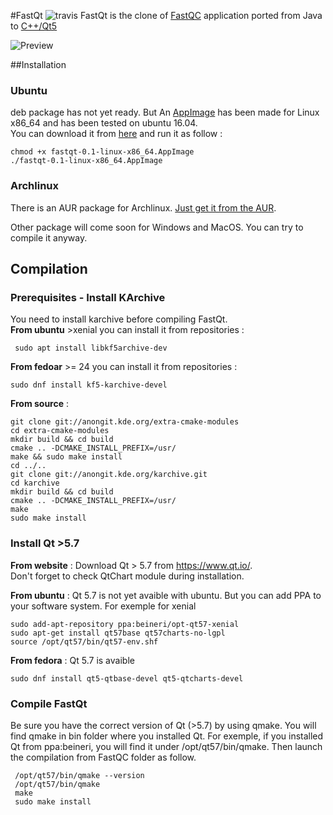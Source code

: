 #FastQt ![travis](https://api.travis-ci.org/labsquare/fastQt.svg?branch=master)
FastQt is the clone of [FastQC](http://www.bioinformatics.babraham.ac.uk/projects/fastqc/) application ported 
from Java to [C++/Qt5](https://www.qt.io/) 

![Preview](https://raw.githubusercontent.com/labsquare/fastQt/master/screenshot.gif)

##Installation 
### Ubuntu
deb package has not yet ready. But An [AppImage](http://appimage.org/) has been made for Linux x86_64 and has been tested on ubuntu 16.04.  
You can download it from [here](https://github.com/labsquare/fastQt/releases/download/0.1/fastqt-0.1-linux-x86_64.AppImage) and run it as follow : 

    chmod +x fastqt-0.1-linux-x86_64.AppImage
    ./fastqt-0.1-linux-x86_64.AppImage
    
### Archlinux
There is an AUR package for Archlinux. [Just get it from the AUR](https://aur.archlinux.org/packages/fastqt/).
    
    
Other package will come soon for Windows and MacOS. You can try to compile it anyway.
    
## Compilation 
### Prerequisites - Install KArchive
You need to install karchive before compiling FastQt.    
**From ubuntu** >xenial you can install it from repositories : 
 
     sudo apt install libkf5archive-dev

**From fedoar** >= 24 you can install it from repositories :

    sudo dnf install kf5-karchive-devel

**From source** : 

    git clone git://anongit.kde.org/extra-cmake-modules
    cd extra-cmake-modules
    mkdir build && cd build    
    cmake .. -DCMAKE_INSTALL_PREFIX=/usr/
    make && sudo make install
    cd ../..
    git clone git://anongit.kde.org/karchive.git
    cd karchive
    mkdir build && cd build 
    cmake .. -DCMAKE_INSTALL_PREFIX=/usr/
    make 
    sudo make install

### Install Qt >5.7

**From website** : Download Qt > 5.7 from https://www.qt.io/.   
Don't forget to check QtChart module during installation. 

**From ubuntu** : Qt 5.7 is not yet avaible with ubuntu. But you can add PPA to your software system. 
For exemple for xenial 

    sudo add-apt-repository ppa:beineri/opt-qt57-xenial
    sudo apt-get install qt57base qt57charts-no-lgpl
    source /opt/qt57/bin/qt57-env.shf

**From fedora** : Qt 5.7 is avaible

    sudo dnf install qt5-qtbase-devel qt5-qtcharts-devel 

### Compile FastQt 
Be sure you have the correct version of Qt (>5.7) by using qmake. You will find qmake in bin folder where you installed Qt. For exemple, if you installed Qt from ppa:beineri, you will find it under /opt/qt57/bin/qmake. Then launch the compilation from FastQC folder as follow.

     /opt/qt57/bin/qmake --version
     /opt/qt57/bin/qmake 
     make 
     sudo make install 
     
